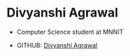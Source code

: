 # Divyanshi Agrawal

- Computer Science student at MNNIT

- GITHUB: [Divyanshi Agrawal](https://github.com/Divyanshi070700) 